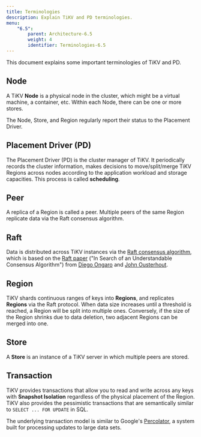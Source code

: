 ```yaml
---
title: Terminologies
description: Explain TiKV and PD terminologies.
menu:
    "6.5":
        parent: Architecture-6.5
        weight: 4
        identifier: Terminologies-6.5
---
```


This document explains some important terminologies of TiKV and PD.

## Node

A TiKV **Node** is a physical node in the cluster, which might be a virtual machine, a container, etc. Within each Node, there can be one or more stores.

The Node, Store, and Region regularly report their status to the Placement Driver.

## Placement Driver (PD)

The Placement Driver (PD) is the cluster manager of TiKV. It periodically records the cluster information, makes decisions to move/split/merge TiKV Regions across nodes according to the application workload and storage capacities. This process is called **scheduling**.

## Peer

A replica of a Region is called a peer. Multiple peers of the same Region replicate data via the Raft consensus algorithm.

## Raft

Data is distributed across TiKV instances via the [Raft consensus algorithm](https://raft.github.io/), which is based on the [Raft paper](https://raft.github.io/raft.pdf) ("In Search of an Understandable Consensus Algorithm") from [Diego Ongaro](https://ongardie.net/diego/) and [John Ousterhout](https://web.stanford.edu/~ouster/cgi-bin/home.php).

## Region

TiKV shards continuous ranges of keys into **Regions**, and replicates **Regions** via the Raft protocol. When data size increases until a threshold is reached, a Region will be split into multiple ones. Conversely, if the size of the Region shrinks due to data deletion, two adjacent Regions can be merged into one.

## Store

A **Store** is an instance of a TiKV server in which multiple peers are stored.

## Transaction

TiKV provides transactions that allow you to read and write across any keys with **Snapshot Isolation** regardless of the physical placement of the Region. TiKV also provides the pessimistic transactions that are semantically similar to `SELECT ... FOR UPDATE` in SQL.

The underlying transaction model is similar to Google's [Percolator](https://ai.google/research/pubs/pub36726), a system built for processing updates to large data sets.
